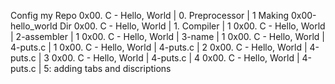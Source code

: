 Config my Repo
0x00. C - Hello, World | 0. Preprocessor | 1
Making 0x00-hello_world Dir
0x00. C - Hello, World | 1. Compiler | 1
0x00. C - Hello, World | 2-assembler | 1
0x00. C - Hello, World | 3-name | 1
0x00. C - Hello, World | 4-puts.c | 1
0x00. C - Hello, World | 4-puts.c | 2
0x00. C - Hello, World | 4-puts.c | 3
0x00. C - Hello, World | 4-puts.c | 4
0x00. C - Hello, World | 4-puts.c | 5: adding tabs and discriptions
